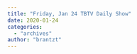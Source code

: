 ```yaml
---
title: "Friday, Jan 24 TBTV Daily Show"
date: 2020-01-24
categories: 
  - "archives"
author: "brantzt"
---
```




